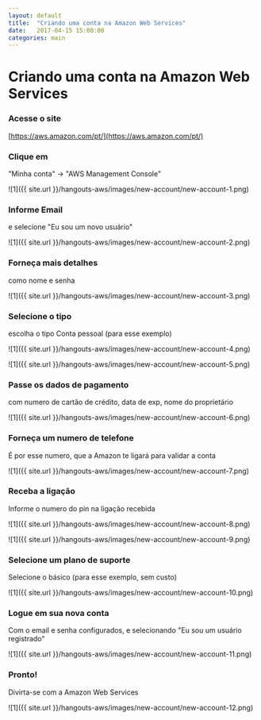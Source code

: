 ```yaml
---
layout: default
title:  "Criando uma conta na Amazon Web Services"
date:   2017-04-15 15:00:00
categories: main
---
```


# Criando uma conta na Amazon Web Services

### Acesse o site
[https://aws.amazon.com/pt/](https://aws.amazon.com/pt/)

### Clique em

"Minha conta" -> "AWS Management Console"

![1]({{ site.url }}/hangouts-aws/images/new-account/new-account-1.png)

### Informe Email

e selecione "Eu sou um novo usuário"

![1]({{ site.url }}/hangouts-aws/images/new-account/new-account-2.png)

### Forneça mais detalhes

como nome e senha

![1]({{ site.url }}/hangouts-aws/images/new-account/new-account-3.png)

### Selecione o tipo

escolha o tipo Conta pessoal (para esse exemplo)

![1]({{ site.url }}/hangouts-aws/images/new-account/new-account-4.png)

![1]({{ site.url }}/hangouts-aws/images/new-account/new-account-5.png)

### Passe os dados de pagamento

com numero de cartão de crédito, data de exp, nome do proprietário

![1]({{ site.url }}/hangouts-aws/images/new-account/new-account-6.png)

### Forneça um numero de telefone

É por esse numero, que a Amazon te ligará para validar a conta

![1]({{ site.url }}/hangouts-aws/images/new-account/new-account-7.png)

### Receba a ligação

Informe o numero do pin na ligação recebida

![1]({{ site.url }}/hangouts-aws/images/new-account/new-account-8.png)

![1]({{ site.url }}/hangouts-aws/images/new-account/new-account-9.png)

### Selecione um plano de suporte

Selecione o básico (para esse exemplo, sem custo)

![1]({{ site.url }}/hangouts-aws/images/new-account/new-account-10.png)


### Logue em sua nova conta

Com o email e senha configurados, e selecionando "Eu sou um usuário registrado"

![1]({{ site.url }}/hangouts-aws/images/new-account/new-account-11.png)


### Pronto!

Divirta-se com a Amazon Web Services

![1]({{ site.url }}/hangouts-aws/images/new-account/new-account-12.png)
